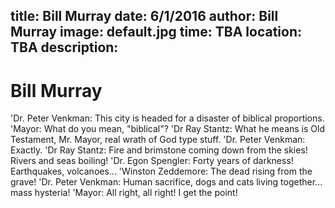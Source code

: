 title: Bill Murray
date: 6/1/2016
author: Bill Murray
image: default.jpg
time: TBA
location: TBA
description: 
---

# Bill Murray

'Dr. Peter Venkman: This city is headed for a disaster of biblical proportions.
'Mayor: What do you mean, "biblical"?
'Dr Ray Stantz: What he means is Old Testament, Mr. Mayor, real wrath of God type stuff.
'Dr. Peter Venkman: Exactly.
'Dr Ray Stantz: Fire and brimstone coming down from the skies! Rivers and seas boiling!
'Dr. Egon Spengler: Forty years of darkness! Earthquakes, volcanoes...
'Winston Zeddemore: The dead rising from the grave!
'Dr. Peter Venkman: Human sacrifice, dogs and cats living together... mass hysteria!
'Mayor: All right, all right! I get the point!